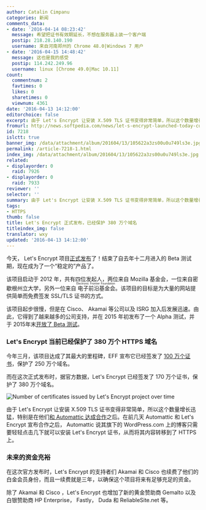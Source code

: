 ```yaml
---
author: Catalin Cimpanu
categories: 新闻
comments_data:
- date: '2016-04-14 08:23:42'
  message: 希望把证书有效期延长，不想在服务器上装一个客户端
  postip: 218.28.140.190
  username: 来自河南郑州的 Chrome 48.0|Windows 7 用户
- date: '2016-04-15 14:48:42'
  message: 这也是我的感受
  postip: 114.242.249.96
  username: linux [Chrome 49.0|Mac 10.11]
count:
  commentnum: 2
  favtimes: 0
  likes: 0
  sharetimes: 0
  viewnum: 4361
date: '2016-04-13 14:12:00'
editorchoice: false
excerpt: 由于 Let's Encrypt 让安装 X.509 TLS 证书变得非常简单，所以这个数量增长迅猛。
fromurl: http://news.softpedia.com/news/let-s-encrypt-launched-today-currently-protects-3-8-million-domains-502857.shtml
id: 7218
islctt: true
banner_img: /data/attachment/album/201604/13/105622a3zs00u0u749ls3e.jpg
permalink: /article-7218-1.html
index_img: /data/attachment/album/201604/13/105622a3zs00u0u749ls3e.jpg.thumb.jpg
related:
- displayorder: 0
  raid: 7926
- displayorder: 0
  raid: 7933
reviewer: ''
selector: ''
summary: 由于 Let's Encrypt 让安装 X.509 TLS 证书变得非常简单，所以这个数量增长迅猛。
tags:
- HTTPS
thumb: false
title: Let's Encrypt 正式发布，已经保护 380 万个域名
titleindex_img: false
translator: wxy
updated: '2016-04-13 14:12:00'
---
```


今天， Let's Encrypt 项目[正式发布](https://letsencrypt.org/2016/04/12/leaving-beta-new-sponsors.html)了！结束了自去年十二月进入的 Beta 测试期，现在成为了一个“稳定的”产品了。


该项目启动于 2012 年，共有四位发起人，两位来自 Mozilla 基金会，一位来自密歇根州立大学，另外一位来自<ruby> 电子前沿基金会 <rp>  （ </rp> <rt>  Electronic Frontier Foundation </rt> <rp>  ） </rp></ruby>。该项目的目标是为大量的网站提供简单而免费签发 SSL/TLS 证书的方式。


该项目起步很慢，但是在 Cisco、 Akamai 等公司以及 ISRG 加入后发展迅速。由此，它得到了越来越多的公司支持，并在 2015 年初发布了一个 Alpha 测试，并于 2015年末[开放了 Beta 测试](/article-6565-1.html)。


### Let's Encrypt 当前已经保护了 380 万个 HTTPS 域名


今年三月，该项目达成了其最大的里程碑，EFF 宣布它已经签发了 [100 万个证书](http://news.softpedia.com/news/eff-says-it-issued-one-million-free-https-certificates-via-let-s-encrypt-project-501531.shtml)，保护了 250 万个域名。


而在这次正式发布时，据官方数据，Let's Encrypt 已经签发了 170 万个证书，保护了 380 万个域名。


![Number of certificates issued by Let's Encrypt project over time](/data/attachment/album/201604/13/105622a3zs00u0u749ls3e.jpg "Number of certificates issued by Let's Encrypt project over time")


由于 Let's Encrypt 让安装 X.509 TLS 证书变得非常简单，所以这个数量增长迅猛，特别是在他们[和 Automattic 达成合作](http://news.softpedia.com/news/wordpress-enables-free-https-for-all-blogs-using-let-s-encrypt-certificates-502744.shtml)之后。在前几天 Automattic 和 Let's Encrypt 宣布合作之后， Automattic 说其旗下的 WordPress.com 上的博客只需要轻轻点击几下就可以安装 Let's Encrypt 证书，从而将其内容转移到了 HTTPS 上。


### 未来的资金充裕


在这次官方发布时，Let's Encrypt 的支持者们 Akamai 和 Cisco 也续费了他们的白金会员身份，而且一续费就是三年，以确保这个项目将来有足够充足的资金。


除了 Akamai 和 Cisco ，Let's Encrypt 也增加了新的黄金赞助商 Gemalto 以及白银赞助商 HP Enterprise， Fastly， Duda 和 ReliableSite.net 等。